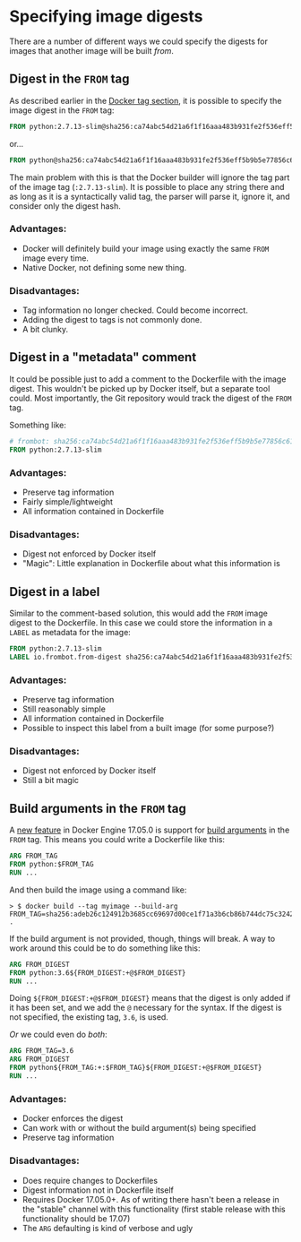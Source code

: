 # Specifying image digests
There are a number of different ways we could specify the digests for images that another image will be built _from_.

## Digest in the `FROM` tag
As described earlier in the [Docker tag section](docker-tags.md), it is possible to specify the image digest in the `FROM` tag:
```dockerfile
FROM python:2.7.13-slim@sha256:ca74abc54d21a6f1f16aaa483b931fe2f536eff5b9b5e77856c61173969605d2
```
or...
```dockerfile
FROM python@sha256:ca74abc54d21a6f1f16aaa483b931fe2f536eff5b9b5e77856c61173969605d2
```

The main problem with this is that the Docker builder will ignore the tag part of the image tag (`:2.7.13-slim`). It is possible to place any string there and as long as it is a syntactically valid tag, the parser will parse it, ignore it, and consider only the digest hash.

### Advantages:
* Docker will definitely build your image using exactly the same `FROM` image every time.
* Native Docker, not defining some new thing.

### Disadvantages:
* Tag information no longer checked. Could become incorrect.
* Adding the digest to tags is not commonly done.
* A bit clunky.

## Digest in a "metadata" comment
It could be possible just to add a comment to the Dockerfile with the image digest. This wouldn't be picked up by Docker itself, but a separate tool could. Most importantly, the Git repository would track the digest of the `FROM` tag.

Something like:
```dockerfile
# frombot: sha256:ca74abc54d21a6f1f16aaa483b931fe2f536eff5b9b5e77856c61173969605d2
FROM python:2.7.13-slim
```

### Advantages:
* Preserve tag information
* Fairly simple/lightweight
* All information contained in Dockerfile

### Disadvantages:
* Digest not enforced by Docker itself
* "Magic": Little explanation in Dockerfile about what this information is

## Digest in a label
Similar to the comment-based solution, this would add the `FROM` image digest to the Dockerfile. In this case we could store the information in a `LABEL` as metadata for the image:
```dockerfile
FROM python:2.7.13-slim
LABEL io.frombot.from-digest sha256:ca74abc54d21a6f1f16aaa483b931fe2f536eff5b9b5e77856c61173969605d2
```

### Advantages:
* Preserve tag information
* Still reasonably simple
* All information contained in Dockerfile
* Possible to inspect this label from a built image (for some purpose?)

### Disadvantages:
* Digest not enforced by Docker itself
* Still a bit magic

## Build arguments in the `FROM` tag
A [new feature](https://github.com/moby/moby/pull/31352) in Docker Engine 17.05.0 is support for [build arguments](https://docs.docker.com/engine/reference/builder/#arg) in the `FROM` tag. This means you could write a Dockerfile like this:
```Dockerfile
ARG FROM_TAG
FROM python:$FROM_TAG
RUN ...
```

And then build the image using a command like:
```
> $ docker build --tag myimage --build-arg FROM_TAG=sha256:adeb26c124912b3685cc69697d00ce1f71a3b6cb86b744dc75c324267b47caea .
```

If the build argument is not provided, though, things will break. A way to work around this could be to do something like this:
```Dockerfile
ARG FROM_DIGEST
FROM python:3.6${FROM_DIGEST:+@$FROM_DIGEST}
RUN ...
```

Doing `${FROM_DIGEST:+@$FROM_DIGEST}` means that the digest is only added if it has been set, and we add the `@` necessary for the syntax. If the digest is not specified, the existing tag, `3.6`, is used.

_Or_ we could even do _both_:
```Dockerfile
ARG FROM_TAG=3.6
ARG FROM_DIGEST
FROM python${FROM_TAG:+:$FROM_TAG}${FROM_DIGEST:+@$FROM_DIGEST}
RUN ...
```

### Advantages:
* Docker enforces the digest
* Can work with or without the build argument(s) being specified
* Preserve tag information

### Disadvantages:
* Does require changes to Dockerfiles
* Digest information not in Dockerfile itself
* Requires Docker 17.05.0+. As of writing there hasn't been a release in the "stable" channel with this functionality (first stable release with this functionality should be 17.07)
* The `ARG` defaulting is kind of verbose and ugly
